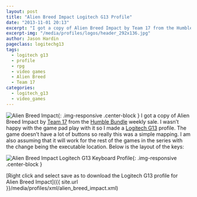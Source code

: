 ```yaml
---
layout: post
title: "Alien Breed Impact Logitech G13 Profile"
date: "2013-11-01 20:13"
excerpt: "I got a copy of Alien Breed Impact by Team 17 from the Humble Bundle weekly sale. I wasn’t happy with the game pad play with it so I made a Logitech G13 profile. The game doesn’t have a lot of buttons so really this was a simple mapping."
excerpt-img: "/media/profiles/logos/header_292x136.jpg"
author: Jason Hardin
pageclass: logitechg13
tags:
  - logitech g13
  - profile
  - rpg
  - video games
  - Alien Breed
  - Team 17
categories:
  - logitech_g13
  - video_games
---
```

![Alien Breed Impact]({{site.url}}/media/profiles/logos/header_292x136.jpg){: .img-responsive  .center-block }
I got a copy of Alien Breed Impact by [Team 17](http://www.team17.com/) from the [Humble Bundle](https://www.humblebundle.com/) weekly sale. I wasn’t happy with the game pad play with it so I made a [Logitech G13](http://gaming.logitech.com/en-us/product/g13-advanced-gameboard) profile. The game doesn’t have a lot of buttons so really this was a simple mapping. I am also assuming that it will work for the rest of the games in the series with the change being the executable location. Below is the layout of the keys:

![Alien Breed Impact Logitech G13 Keyboard Profile]({{site.url}}/media/profiles/layouts/alien_breed_impact_keyboard_layout.png){: .img-responsive  .center-block }

[Right click and select save as to download the Logitech G13 profile for Alien Breed Impact]({{ site.url }}/media/profiles/xml/alien_breed_impact.xml)
